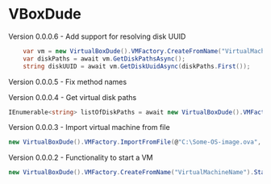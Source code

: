 # VBoxDude

Version 0.0.0.6 - Add support for resolving disk UUID

```c#
    var vm = new VirtualBoxDude().VMFactory.CreateFromName("VirtualMachineName");
    var diskPaths = await vm.GetDiskPathsAsync();
    string diskUUID = await vm.GetDiskUuidAsync(diskPaths.First());
```

Version 0.0.0.5 - Fix method names

Version 0.0.0.4 - Get virtual disk paths

```c#
IEnumerable<string> listOfDiskPaths = await new VirtualBoxDude().VMFactory.CreateFromName("VirtualMachineName").GetDiskPathsAsync();
```

Version 0.0.0.3 - Import virtual machine from file

```c#
new VirtualBoxDude().VMFactory.ImportFromFile(@"C:\Some-OS-image.ova", "NewVirtualMachineName");
```

Version 0.0.0.2 - Functionality to start a VM

```c#
new VirtualBoxDude().VMFactory.CreateFromName("VirtualMachineName").Start();
```
